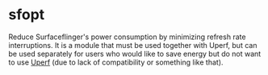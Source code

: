 # sfopt
Reduce Surfaceflinger's power consumption by minimizing refresh rate interruptions. It is a module that must be used together with Uperf, but can be used separately for users who would like to save energy but do not want to use [Uperf](https://github.com/WeirdMidas/Uperf) (due to lack of compatibility or something like that).
